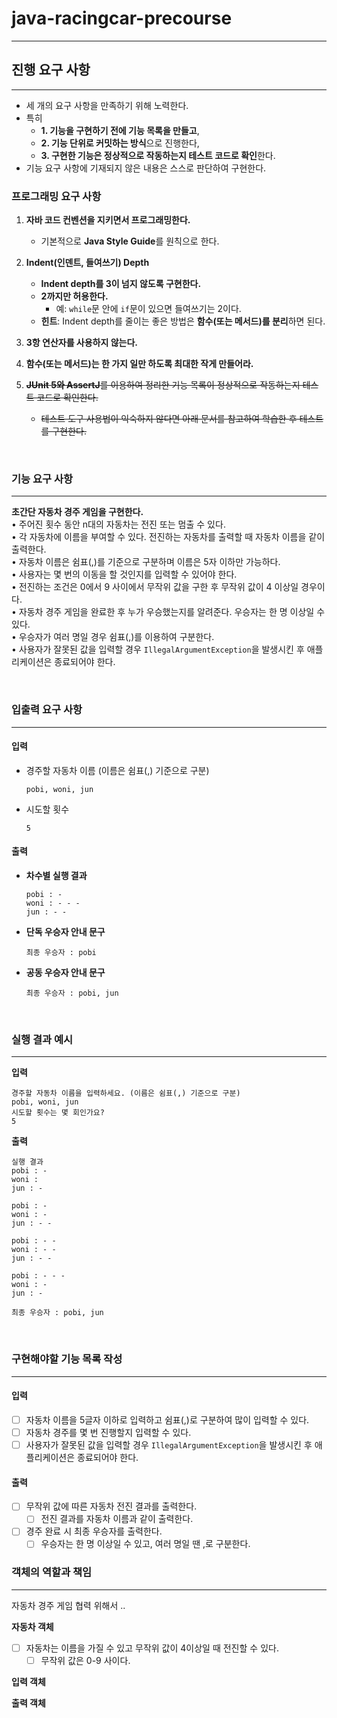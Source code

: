 # java-racingcar-precourse
- - -

진행 요구 사항
---
- - - 
- 세 개의 요구 사항을 만족하기 위해 노력한다.
- 특히 
  - **1. 기능을 구현하기 전에 기능 목록을 만들고**, 
  - **2. 기능 단위로 커밋하는 방식**으로 진행한다,
  - **3. 구현한 기능은 정상적으로 작동하는지 테스트 코드로 확인**한다.
- 기능 요구 사항에 기재되지 않은 내용은 스스로 판단하여 구현한다.
### **프로그래밍 요구 사항**
1. **자바 코드 컨벤션을 지키면서 프로그래밍한다.**
   - 기본적으로 **Java Style Guide**를 원칙으로 한다.
2. **Indent(인덴트, 들여쓰기) Depth**
   - **Indent depth를 3이 넘지 않도록 구현한다.**
   - **2까지만 허용한다.**
     - 예: `while`문 안에 `if`문이 있으면 들여쓰기는 2이다.
   - **힌트**: Indent depth를 줄이는 좋은 방법은 **함수(또는 메서드)를 분리**하면 된다.

3. **3항 연산자를 사용하지 않는다.**

4. **함수(또는 메서드)는 한 가지 일만 하도록 최대한 작게 만들어라.**

5. ~~**JUnit 5와 AssertJ**를 이용하여 정리한 기능 목록이 정상적으로 작동하는지 테스트 코드로 확인한다.~~ 
   - ~~테스트 도구 사용법이 익숙하지 않다면 아래 문서를 참고하여 학습한 후 테스트를 구현한다.~~

<br>

### 기능 요구 사항
- - -
**초간단 자동차 경주 게임을 구현한다.**  
• 주어진 횟수 동안 n대의 자동차는 전진 또는 멈출 수 있다.  
• 각 자동차에 이름을 부여할 수 있다. 전진하는 자동차를 출력할 때 자동차 이름을 같이 출력한다.  
• 자동차 이름은 쉼표(,)를 기준으로 구분하며 이름은 5자 이하만 가능하다.  
• 사용자는 몇 번의 이동을 할 것인지를 입력할 수 있어야 한다.  
• 전진하는 조건은 0에서 9 사이에서 무작위 값을 구한 후 무작위 값이 4 이상일 경우이다.  
• 자동차 경주 게임을 완료한 후 누가 우승했는지를 알려준다. 우승자는 한 명 이상일 수 있다.  
• 우승자가 여러 명일 경우 쉼표(,)를 이용하여 구분한다.  
• 사용자가 잘못된 값을 입력할 경우 `IllegalArgumentException`을 발생시킨 후 애플리케이션은 종료되어야 한다.

<br>

### **입출력 요구 사항**
- - -

#### **입력**
- 경주할 자동차 이름 (이름은 쉼표(,) 기준으로 구분)
  ```
  pobi, woni, jun
  ```  
- 시도할 횟수
  ```
  5
  ```  

#### **출력**
- **차수별 실행 결과**
  ```
  pobi : -
  woni : - - -
  jun : - -
  ```  
- **단독 우승자 안내 문구**
  ```
  최종 우승자 : pobi
  ```  
- **공동 우승자 안내 문구**
  ```
  최종 우승자 : pobi, jun
  ```

<br>

### **실행 결과 예시**
- - -
**입력**
```
경주할 자동차 이름을 입력하세요. (이름은 쉼표(,) 기준으로 구분)  
pobi, woni, jun
시도할 횟수는 몇 회인가요?  
5
```  

**출력**
```
실행 결과  
pobi : -  
woni :  
jun : -  

pobi : -  
woni : -  
jun : - -  

pobi : - -  
woni : - -  
jun : - -  

pobi : - - -  
woni : -  
jun : -  

최종 우승자 : pobi, jun
```  

<br>

### 구현해야할 기능 목록 작성
- - -

#### 입력
- [ ] 자동차 이름을 5글자 이하로 입력하고 쉼표(,)로 구분하여 많이 입력할 수 있다.
- [ ] 자동차 경주를 몇 번 진행할지 입력할 수 있다.
- [ ] 사용자가 잘못된 값을 입력할 경우 `IllegalArgumentException`을 발생시킨 후 애플리케이션은 종료되어야 한다.
#### 출력
- [ ] 무작위 값에 따른 자동차 전진 결과를 출력한다.
  - [ ] 전진 결과를 자동차 이름과 같이 출력한다.
- [ ] 경주 완료 시 최종 우승자를 출력한다.
  - [ ] 우승자는 한 명 이상일 수 있고, 여러 명일 땐 ,로 구분한다.

### 객체의 역할과 책임
- - -
자동차 경주 게임 협력 위해서 ..

**자동차 객체**
- [ ] 자동차는 이름을 가질 수 있고 무작위 값이 4이상일 때 전진할 수 있다.
    - [ ] 무작위 값은 0-9 사이다.

**입력 객체**

**출력 객체**
